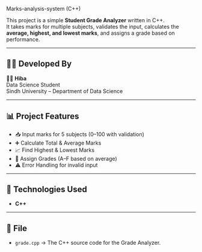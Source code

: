 Marks-analysis-system (C++)

This project is a simple **Student Grade Analyzer** written in C++.  
It takes marks for multiple subjects, validates the input, calculates the **average, highest, and lowest marks**, and assigns a grade based on performance.

---

## 👨‍💻 Developed By
👩‍🎓 **Hiba**  
Data Science Student  
Sindh University – Department of Data Science  

---

## 📊 Project Features
- 📥 Input marks for 5 subjects (0–100 with validation)  
- ➕ Calculate Total & Average Marks  
- 📈 Find Highest & Lowest Marks  
- 🏅 Assign Grades (A–F based on average)  
- ⚠️ Error Handling for invalid input  

---

## 🔧 Technologies Used
- **C++**

---

## 📁 File
- `grade.cpp` → The C++ source code for the Grade Analyzer.  
